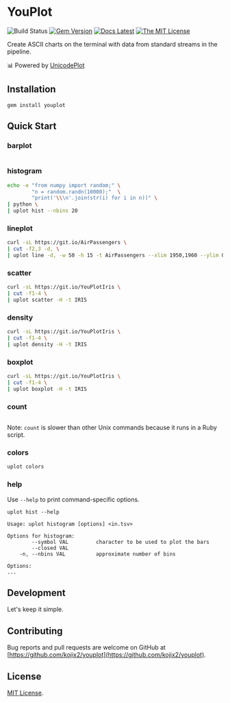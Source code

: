 # YouPlot

![Build Status](https://github.com/kojix2/youplot/workflows/test/badge.svg)
[![Gem Version](https://badge.fury.io/rb/youplot.svg)](https://badge.fury.io/rb/youplot)
[![Docs Latest](https://img.shields.io/badge/docs-latest-blue.svg)](https://rubydoc.info/gems/youplot)
[![The MIT License](https://img.shields.io/badge/license-MIT-blue.svg)](LICENSE.txt)

Create ASCII charts on the terminal with data from standard streams in the pipeline. 

:bar_chart: Powered by [UnicodePlot](https://github.com/red-data-tools/unicode_plot.rb)

## Installation

```
gem install youplot
```

## Quick Start

### barplot

```sh

```

### histogram

```sh
echo -e "from numpy import random;" \
        "n = random.randn(10000);"  \
        "print('\\\n'.join(str(i) for i in n))" \
| python \
| uplot hist --nbins 20
```

### lineplot

```sh
curl -sL https://git.io/AirPassengers \
| cut -f2,3 -d, \
| uplot line -d, -w 50 -h 15 -t AirPassengers --xlim 1950,1960 --ylim 0,600
```

### scatter

```sh
curl -sL https://git.io/YouPlotIris \
| cut -f1-4 \
| uplot scatter -H -t IRIS
```

### density

```sh
curl -sL https://git.io/YouPlotIris \
| cut -f1-4 \
| uplot density -H -t IRIS
```

### boxplot

```sh
curl -sL https://git.io/YouPlotIris \
| cut -f1-4 \
| uplot boxplot -H -t IRIS
```

### count

```sh

```

Note: `count` is slower than other Unix commands because it runs in a Ruby script.

### colors

```sh
uplot colors
```

### help

Use `--help` to print command-specific options.

`uplot hist --help`

```
Usage: uplot histogram [options] <in.tsv>

Options for histogram:
        --symbol VAL         character to be used to plot the bars
        --closed VAL
    -n, --nbins VAL          approximate number of bins

Options:
...
```

## Development

Let's keep it simple.

## Contributing

Bug reports and pull requests are welcome on GitHub at [https://github.com/kojix2/youplot](https://github.com/kojix2/youplot).

## License

[MIT License](https://opensource.org/licenses/MIT).
